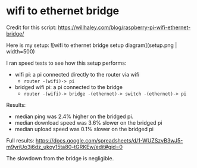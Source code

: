 # wifi to ethernet bridge
Credit for this script: https://willhaley.com/blog/raspberry-pi-wifi-ethernet-bridge/

Here is my setup:
![wifi to ethernet bridge setup diagram](setup.png | width=500)

I ran speed tests to see how this setup performs:

* wifi pi: a pi connected directly to the router via wifi
    * `router -(wifi)-> pi`
* bridged wifi pi: a pi connected to the bridge
    * `router -(wifi)-> bridge -(ethernet)-> switch -(ethernet)-> pi`

Results:
* median ping was 2.4% higher on the bridged pi.
* median download speed was 3.6% slower on the bridged pi
* median upload speed was 0.1% slower on the bridged pi

Full results: https://docs.google.com/spreadsheets/d/1-WUZSzvB3wJ5-m9yriUo3j6dz_ukoy15ta80-tGRKEw/edit#gid=0

The slowdown from the bridge is negligible.
